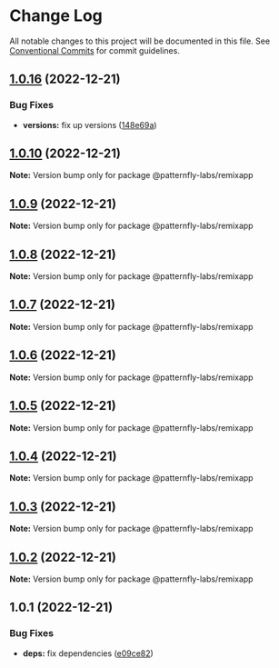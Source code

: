 # Change Log

All notable changes to this project will be documented in this file.
See [Conventional Commits](https://conventionalcommits.org) for commit guidelines.

## [1.0.16](https://github.com/patternfly-labs/pf-react-release-playground/compare/@patternfly-labs/remixapp@1.0.10...@patternfly-labs/remixapp@1.0.16) (2022-12-21)


### Bug Fixes

* **versions:** fix up versions ([148e69a](https://github.com/patternfly-labs/pf-react-release-playground/commit/148e69ab7cb93f75f6f94e1319aa120d0aada05d))





## [1.0.10](https://github.com/patternfly-labs/pf-react-release-playground/compare/@patternfly-labs/remixapp@1.0.9...@patternfly-labs/remixapp@1.0.10) (2022-12-21)

**Note:** Version bump only for package @patternfly-labs/remixapp





## [1.0.9](https://github.com/patternfly-labs/pf-react-release-playground/compare/@patternfly-labs/remixapp@1.0.8...@patternfly-labs/remixapp@1.0.9) (2022-12-21)

**Note:** Version bump only for package @patternfly-labs/remixapp





## [1.0.8](https://github.com/patternfly-labs/pf-react-release-playground/compare/@patternfly-labs/remixapp@1.0.7...@patternfly-labs/remixapp@1.0.8) (2022-12-21)

**Note:** Version bump only for package @patternfly-labs/remixapp





## [1.0.7](https://github.com/patternfly-labs/pf-react-release-playground/compare/@patternfly-labs/remixapp@1.0.6...@patternfly-labs/remixapp@1.0.7) (2022-12-21)

**Note:** Version bump only for package @patternfly-labs/remixapp





## [1.0.6](https://github.com/patternfly-labs/pf-react-release-playground/compare/@patternfly-labs/remixapp@1.0.5...@patternfly-labs/remixapp@1.0.6) (2022-12-21)

**Note:** Version bump only for package @patternfly-labs/remixapp





## [1.0.5](https://github.com/patternfly-labs/pf-react-release-playground/compare/@patternfly-labs/remixapp@1.0.4...@patternfly-labs/remixapp@1.0.5) (2022-12-21)

**Note:** Version bump only for package @patternfly-labs/remixapp





## [1.0.4](https://github.com/patternfly-labs/pf-react-release-playground/compare/@patternfly-labs/remixapp@1.0.3...@patternfly-labs/remixapp@1.0.4) (2022-12-21)

**Note:** Version bump only for package @patternfly-labs/remixapp





## [1.0.3](https://github.com/patternfly-labs/pf-react-release-playground/compare/@patternfly-labs/remixapp@1.0.2...@patternfly-labs/remixapp@1.0.3) (2022-12-21)

**Note:** Version bump only for package @patternfly-labs/remixapp





## [1.0.2](https://github.com/patternfly-labs/pf-react-release-playground/compare/@patternfly-labs/remixapp@1.0.1...@patternfly-labs/remixapp@1.0.2) (2022-12-21)

**Note:** Version bump only for package @patternfly-labs/remixapp





## 1.0.1 (2022-12-21)


### Bug Fixes

* **deps:** fix dependencies ([e09ce82](https://github.com/patternfly-labs/pf-react-release-playground/commit/e09ce8228ebe2249ffc914b76139b08c4a3299c0))
